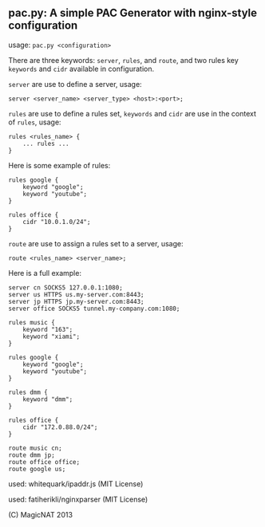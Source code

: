 pac.py: A simple PAC Generator with nginx-style configuration
---

usage: `pac.py <configuration>`

There are three keywords: `server`, `rules`, and `route`, and two rules key `keywords` and `cidr` available in configuration.

`server` are use to define a server, usage:

	server <server_name> <server_type> <host>:<port>;
	
`rules` are use to define a rules set, `keywords` and `cidr` are use in the context of `rules`, usage:

	rules <rules_name> {
		... rules ...
	}

Here is some example of rules: 

	rules google {
		keyword "google";
		keyword "youtube";
	}

	rules office {
		cidr "10.0.1.0/24";
	}
	
`route` are use to assign a rules set to a server, usage:

	route <rules_name> <server_name>;
	
Here is a full example:

	server cn SOCKS5 127.0.0.1:1080;
	server us HTTPS us.my-server.com:8443;
	server jp HTTPS jp.my-server.com:8443;
	server office SOCKS5 tunnel.my-company.com:1080;

	rules music {
		keyword "163";
		keyword "xiami";
	}

	rules google {
		keyword "google";
		keyword "youtube";
	}
	
	rules dmm {
		keyword "dmm";
	}

	rules office {
		cidr "172.0.88.0/24";
	}

	route music cn;
	route dmm jp;
	route office office;
	route google us;

used: whitequark/ipaddr.js (MIT License)

used: fatiherikli/nginxparser (MIT License)
	
(C) MagicNAT 2013

